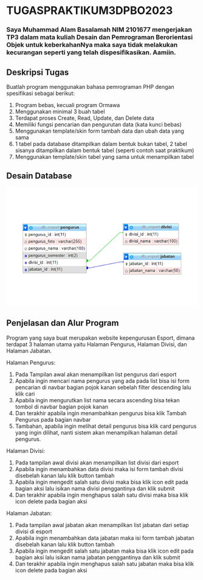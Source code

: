 # TUGASPRAKTIKUM3DPBO2023
### Saya Muhammad Alam Basalamah NIM 2101677 mengerjakan TP3 dalam mata kuliah Desain dan Pemrograman Berorientasi Objek untuk keberkahanNya maka saya tidak melakukan kecurangan seperti yang telah dispesifikasikan. Aamiin.

## Deskripsi Tugas
Buatlah program menggunakan bahasa pemrograman PHP dengan spesifikasi sebagai berikut:
1. Program bebas, kecuali program Ormawa
2. Menggunakan minimal 3 buah tabel
3. Terdapat proses Create, Read, Update, dan Delete data
4. Memiliki fungsi pencarian dan pengurutan data (kata kunci bebas)
5. Menggunakan template/skin form tambah data dan ubah data yang sama
6. 1 tabel pada database ditampilkan dalam bentuk bukan tabel, 2 tabel sisanya ditampilkan dalam bentuk tabel (seperti contoh saat praktikum)
7. Menggunakan template/skin tabel yang sama untuk menampilkan tabel

## Desain Database
![image.png](https://github.com/basalamahalam/TP3DPBO2023C2/blob/main/Design.PNG)

## Penjelasan dan Alur Program
Program yang saya buat merupakan website kepengurusan Esport, dimana terdapat 3 halaman utama yaitu Halaman Pengurus, Halaman Divisi, dan Halaman Jabatan.

Halaman Pengurus:
1. Pada Tampilan awal akan menampilkan list pengurus dari esport
2. Apabila ingin mencari nama pengurus yang ada pada list bisa isi form pencarian di navbar bagian pojok kanan sebelah filter descending lalu klik cari
3. Apabila ingin mengurutkan list nama secara ascending bisa tekan tombol di navbar bagian pojok kanan
4. Dan terakhir apabila ingin menambahkan pengurus bisa klik Tambah Pengurus pada bagian navbar
5. Tambahan, apabila ingin melihat detail pengurus bisa klik card pengurus yang ingin dilihat, nanti sistem akan menampilkan halaman detail pengurus.

Halaman Divisi:
1. Pada tampilan awal divisi akan menampilkan list divisi dari esport
2. Apabila ingin menambahkan data divisi maka isi form tambah divisi disebelah kanan lalu klik button tambah
3. Apabila ingin mengedit salah satu divisi maka bisa klik icon edit pada bagian aksi lalu isikan nama divisi penggantinya dan klik submit
4. Dan terakhir apabila ingin menghapus salah satu divisi maka bisa klik icon delete pada bagian aksi

Halaman Jabatan:
1. Pada tampilan awal jabatan akan menampilkan list jabatan dari setiap divisi di esport
2. Apabila ingin menambahkan data jabatan maka isi form tambah jabatan disebelah kanan lalu klik button tambah
3. Apabila ingin mengedit salah satu jabatan maka bisa klik icon edit pada bagian aksi lalu isikan nama jabatan penggantinya dan klik submit
4. Dan terakhir apabila ingin menghapus salah satu jabatan maka bisa klik icon delete pada bagian aksi
